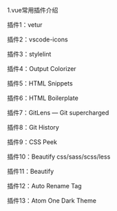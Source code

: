 
1.vue常用插件介绍

 插件1：vetur

 插件2：vscode-icons

 插件3：stylelint

 插件4：Output Colorizer

 插件5：HTML Snippets

 插件6：HTML Boilerplate

 插件7：GitLens — Git supercharged

 插件8：Git History

 插件9：CSS Peek

 插件10：Beautify css/sass/scss/less

 插件11：Beautify

 插件12：Auto Rename Tag

 插件13：Atom One Dark Theme

